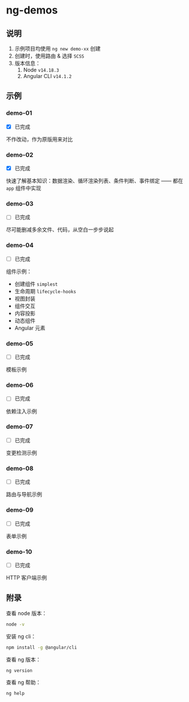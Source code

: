 # ng-demos

## 说明

1. 示例项目均使用 `ng new demo-xx` 创建
2. 创建时，使用路由 & 选择 `SCSS`
3. 版本信息：
   1. Node `v14.18.3`
   2. Angular CLI `v14.1.2`

## 示例

### demo-01

- [x] 已完成

不作改动，作为原版用来对比

### demo-02

- [x] 已完成

快速了解基本知识：数据渲染、循环渲染列表、条件判断、事件绑定 —— 都在 `app` 组件中实现

### demo-03

- [ ] 已完成

尽可能删减多余文件、代码，从空白一步步说起

### demo-04

- [ ] 已完成

组件示例：
- 创建组件 `simplest`
- 生命周期 `lifecycle-hooks`
- 视图封装
- 组件交互
- 内容投影
- 动态组件
- Angular 元素

### demo-05

- [ ] 已完成

模板示例

### demo-06

- [ ] 已完成

依赖注入示例

### demo-07

- [ ] 已完成

变更检测示例

### demo-08

- [ ] 已完成

路由与导航示例

### demo-09

- [ ] 已完成

表单示例

### demo-10

- [ ] 已完成

HTTP 客户端示例

## 附录

查看 node 版本：

```sh
node -v
```

安装 ng cli：

```sh
npm install -g @angular/cli
```

查看 ng 版本：

```sh
ng version
```

查看 ng 帮助：

```sh
ng help
```


